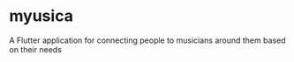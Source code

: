 # myusica

A Flutter application for connecting people to musicians around them based on their needs
